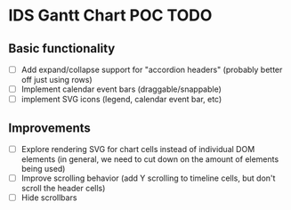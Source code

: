 # IDS Gantt Chart POC TODO

## Basic functionality

- [ ] Add expand/collapse support for "accordion headers" (probably better off just using rows)
- [ ] Implement calendar event bars (draggable/snappable)
- [ ] implement SVG icons (legend, calendar event bar, etc)

## Improvements

- [ ] Explore rendering SVG for chart cells instead of individual DOM elements (in general, we need to cut down on the amount of elements being used)
- [ ] Improve scrolling behavior (add Y scrolling to timeline cells, but don't scroll the header cells)
- [ ] Hide scrollbars